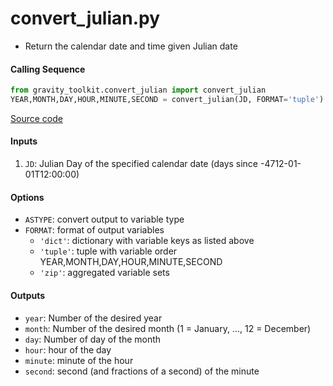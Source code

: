 convert_julian.py
=================

 - Return the calendar date and time given Julian date

#### Calling Sequence
```python
from gravity_toolkit.convert_julian import convert_julian
YEAR,MONTH,DAY,HOUR,MINUTE,SECOND = convert_julian(JD, FORMAT='tuple')
```
[Source code](https://github.com/tsutterley/read-GRACE-harmonics/blob/main/gravity_toolkit/convert_julian.py)

#### Inputs
 1. `JD`: Julian Day of the specified calendar date (days since -4712-01-01T12:00:00)  

#### Options
 - `ASTYPE`: convert output to variable type  
 - `FORMAT`: format of output variables  
    * `'dict'`: dictionary with variable keys as listed above  
    * `'tuple'`: tuple with variable order YEAR,MONTH,DAY,HOUR,MINUTE,SECOND  
    * `'zip'`: aggregated variable sets  

#### Outputs
 - `year`: Number of the desired year
 - `month`: Number of the desired month (1 = January, ..., 12 = December)
 - `day`: Number of day of the month
 - `hour`: hour of the day
 - `minute`: minute of the hour
 - `second`: second (and fractions of a second) of the minute
